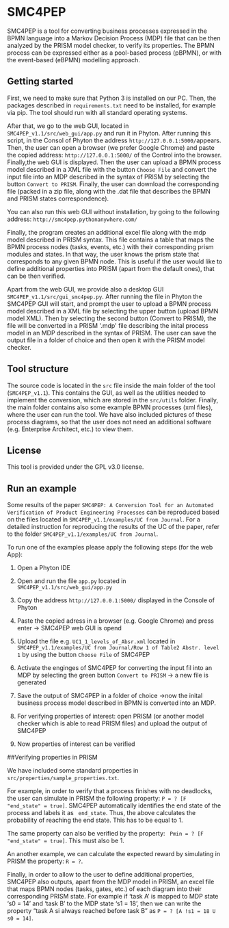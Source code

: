 # SMC4PEP

SMC4PEP is a tool for converting business processes expressed in the BPMN language into a Markov Decision Process (MDP) file that can be then analyzed by the PRISM model checker, to verify its properties. The BPMN process can be expressed either as a pool-based process (pBPMN), or with the event-based (eBPMN) modelling approach. 

## Getting started
First, we need to make sure that Python 3 is installed on our PC. Then, the packages described in `requirements.txt` need to be installed, for example via pip. The tool should run with all standard operating systems.

After that, we go to the web GUI, located in `SMC4PEP_v1.1/src/web_gui/app.py` and run it in Phyton. After running this script, in the Consol of Phyton the address `http://127.0.0.1:5000/`appears. Then, the user can open a browser (we prefer Google Chrome) and paste the copied address: `http://127.0.0.1:5000/` of the Control into the browser. Finally,the web GUI is displayed. Then the user can upload a BPMN process model described in a XML file with the button `Choose File` and convert the input file into an MDP described in the syntax of PRISM by selecting the button `Convert to PRISM`. Finally, the user can download the corresponding file (packed in a zip file, along with the .dat file that describes the BPMN and PRISM states correspondence).

You can also run this web GUI without installation, by going to the following address: `http://smc4pep.pythonanywhere.com/`

Finally, the program creates an additional excel file along with the mdp model described in PRISM syntax. This file contains a table that maps the BPMN process nodes (tasks, events, etc.) with their corresponding prism modules and states. In that way, the user knows the prism state that corresponds to any given BPMN node. This is useful if the user would like to define additional properties into PRISM (apart from the default ones), that can be then verified. 

Apart from the web GUI, we provide also a desktop GUI `SMC4PEP_v1.1/src/gui_smc4pep.py`. After running the file in Phyton the SMC4PEP GUI will start, and prompt the user to upload a BPMN process model described in a XML file by selecting the upper button (upload BPMN model XML). Then by selecting the second button (Convert to PRISM), the file will be converted in a PRISM '.mdp' file describing the inital process model in an MDP described in the syntax of PRISM. The user can save the output file in a folder of choice and then open it with the PRISM model checker. 


## Tool structure
The source code is located in the `src` file inside the main folder of the tool (`SMC4PEP_v1.1`). This contains the GUI, as well as the utilities needed to implement the conversion, which are stored in the `src/utils` folder. Finally, the main folder contains also some example BPMN processes (xml files), where the user can run the tool. We have also included pictures of these process diagrams, so that the user does not need an additional software (e.g. Enterprise Architect, etc.) to view them.


## License
This tool is provided under the GPL v3.0 license.


## Run an example

Some results of the paper `SMC4PEP: A Conversion Tool for an Automated Verification of Product Engineering Processes` can be reproduced based on the files located in `SMC4PEP_v1.1/examples/UC from Journal`. For a detailed instruction for reproducing the results of the UC of the paper, refer to the folder `SMC4PEP_v1.1/examples/UC from Journal`.

To run one of the examples please apply the following steps (for the web App):
1. Open a Phyton IDE

2. Open and run the file `app.py` located in `SMC4PEP_v1.1/src/web_gui/app.py`

3. Copy the address `http://127.0.0.1:5000/` displayed in the Console of Phyton

4. Paste the copied adress in a browser (e.g. Google Chrome) and press enter
    -> SMC4PEP web GUI is opend
    
5. Upload the file e.g. `UC1_1_levels_of_Absr.xml` located in  `SMC4PEP_v1.1/examples/UC from Journal/Row 1 of Table2 Abstr. level 1` by using the button `Choose File` of SMC4PEP

6. Activate the enginges of SMC4PEP for converting the input fil into an MDP by selecting the green button `Convert to PRISM`
    -> a new file is generated
    
7. Save the output of SMC4PEP in a folder of choice 
    ->now the inital business process model described in BPMN is converted into an MDP. 
    
8. For verifying properties of interest: open PRISM (or another model checker which is able to read PRISM files) and upload the output of SMC4PEP

9. Now properties of interest can be verified

##Verifying properties in PRISM

We have included some standard properties in `src/properties/sample_properties.txt`. 

For example, in order to verify that a process finishes with no deadlocks, 
the user can simulate in PRISM the following property: `P = ? [F "end_state" = true]`. 
SMC4PEP automatically identifies the end state of the process and labels it as ` end_state`. 
Thus, the above calculates the probability of reaching the end state. This has to be equal to 1.

The same property can also be verified by the property: ` Pmin = ? [F "end_state" = true]`.  This must also be 1.

An another example, we can calculate the expected reward by simulating in PRISM the property: `R = ?`.

Finally, in order to allow to the user to define additional properties, SMC4PEP also outputs,
apart from the MDP model in PRISM, an excel file that maps BPMN nodes (tasks, gates, etc.) of
each diagram into their corresponding PRISM state. For example if ‘task A’ is mapped to MDP 
state ‘s0 = 14’ and ‘task B’ to the MDP state ‘s1 = 18’, then we can write the property 
“task A si always reached before task B” as `P = ? [A !s1 = 18 U s0 = 14]`. 

   
